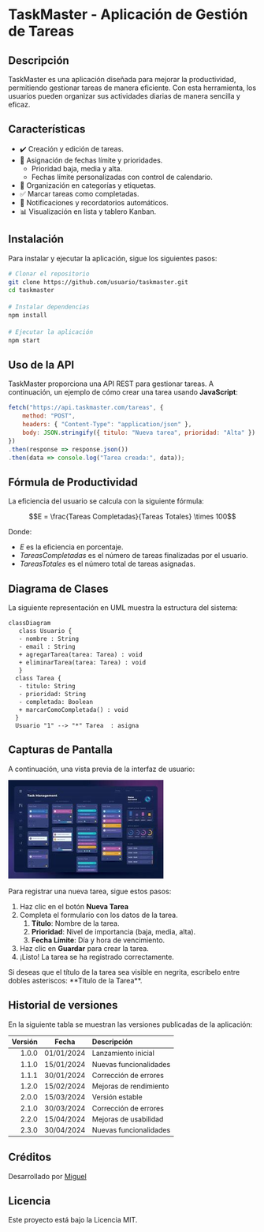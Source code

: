 # **TaskMaster - Aplicación de Gestión de Tareas**

## **Descripción**

TaskMaster es una aplicación diseñada para mejorar la productividad, permitiendo gestionar tareas de
manera eficiente. Con esta herramienta, los usuarios pueden organizar sus actividades diarias de
manera sencilla y eficaz.

## **Características**

- :heavy_check_mark: Creación y edición de tareas.
- :date: Asignación de fechas límite y prioridades.
  - Prioridad baja, media y alta.
  - Fechas límite personalizadas con control de calendario.
- :file_folder: Organización en categorías y etiquetas.
- :white_check_mark: Marcar tareas como completadas.
- :bell: Notificaciones y recordatorios automáticos.
- :bar_chart: Visualización en lista y tablero Kanban.

## **Instalación**

Para instalar y ejecutar la aplicación, sigue los siguientes pasos:

```bash
# Clonar el repositorio
git clone https://github.com/usuario/taskmaster.git
cd taskmaster

# Instalar dependencias
npm install

# Ejecutar la aplicación
npm start
```

## **Uso de la API**

TaskMaster proporciona una API REST para gestionar tareas. A continuación, un ejemplo de cómo
crear una tarea usando __JavaScript__:

```javascript
fetch("https://api.taskmaster.com/tareas", {
    method: "POST",
    headers: { "Content-Type": "application/json" },
    body: JSON.stringify({ titulo: "Nueva tarea", prioridad: "Alta" })
})
.then(response => response.json())
.then(data => console.log("Tarea creada:", data));
```

## **Fórmula de Productividad**

La eficiencia del usuario se calcula con la siguiente fórmula:

$$E = \frac{Tareas Completadas}{Tareas Totales} \times 100$$

Donde:

- $E$ es la eficiencia en porcentaje.
- $Tareas Completadas$ es el número de tareas finalizadas por el usuario.
- $Tareas Totales$ es el número total de tareas asignadas.

## **Diagrama de Clases**

La siguiente representación en UML muestra la estructura del sistema:

```mermaid
classDiagram 
   class Usuario {
   - nombre : String
   - email : String
   + agregarTarea(tarea: Tarea) : void
   + eliminarTarea(tarea: Tarea) : void
   } 
  class Tarea {
   - titulo: String
   - prioridad: String
   - completada: Boolean
   + marcarComoCompletada() : void
  }
  Usuario "1" --> "*" Tarea  : asigna 
```

## **Capturas de Pantalla**

A continuación, una vista previa de la interfaz de usuario:

![Imagen](image.png "Imagen")

Para registrar una nueva tarea, sigue estos pasos:

1. Haz clic en el botón **Nueva Tarea**
2. Completa el formulario con los datos de la tarea.
   1. **Título**: Nombre de la tarea.
   2. **Prioridad**: Nivel de importancia (baja, media, alta).
   3. **Fecha Límite**: Día y hora de vencimiento.
3. Haz clic en **Guardar** para crear la tarea.
4. ¡Listo! La tarea se ha registrado correctamente.

Si deseas que el título de la tarea sea visible en negrita, escríbelo entre dobles asteriscos: \*\*Título de la Tarea\*\*.

## **Historial de versiones**

En la siguiente tabla se muestran las versiones publicadas de la aplicación:

| Versión | Fecha | Descripción |
| ------: | :---: | :--------- |
| 1.0.0 | 01/01/2024 | Lanzamiento inicial |
| 1.1.0 | 15/01/2024 | Nuevas funcionalidades |
| 1.1.1 | 30/01/2024 | Corrección de errores |
| 1.2.0 | 15/02/2024 | Mejoras de rendimiento |
| 2.0.0 | 15/03/2024 | Versión estable |
| 2.1.0 | 30/03/2024 | Corrección de errores |
| 2.2.0 | 15/04/2024 | Mejoras de usabilidad |
| 2.3.0 | 30/04/2024 | Nuevas funcionalidades |

## **Créditos**

Desarrollado por [Miguel](https://github.com/miguelCresp)

## **Licencia**

Este proyecto está bajo la Licencia MIT.
